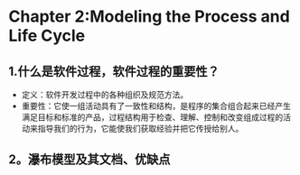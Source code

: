 # Chapter 2:Modeling the Process and Life Cycle

## 1.什么是软件过程，软件过程的重要性？

- 定义：软件开发过程中的各种组织及规范方法。
- 重要性：它使一组活动具有了一致性和结构，是程序的集合组合起来已经产生满足目标和标准的产品，过程结构用于检查、理解、控制和改变组成过程的活动来指导我们的行为，它能使我们获取经验并把它传授给别人。

## 2。瀑布模型及其文档、优缺点                